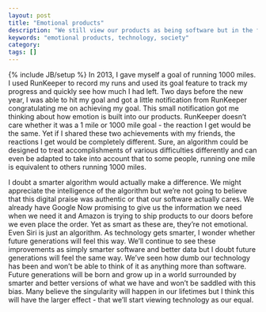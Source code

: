 ```yaml
---
layout: post
title: "Emotional products"
description: "We still view our products as being software but in the future we'll start seeing our products and technology as our equals"
keywords: "emotional products, technology, society"
category: 
tags: []
---
```

{% include JB/setup %}
In 2013, I gave myself a goal of running 1000 miles. I used RunKeeper to record my runs and used its goal feature to track my progress and quickly see how much I had left. Two days before the new year, I was able to hit my goal and got a little notification from RunKeeper congratulating me on achieving my goal. This small notification got me thinking about how emotion is built into our products. RunKeeper doesn’t care whether it was a 1 mile or 1000 mile goal - the reaction I get would be the same. Yet if I shared these two achievements with my friends, the reactions I get would be completely different. Sure, an algorithm could be designed to treat accomplishments of various difficulties differently and can even be adapted to take into account that to some people, running one mile is equivalent to others running 1000 miles.

I doubt a smarter algorithm would actually make a difference. We might appreciate the intelligence of the algorithm but we’re not going to believe that this digital praise was authentic or that our software actually cares. We already have Google Now promising to give us the information we need when we need it and Amazon is trying to ship products to our doors before we even place the order. Yet as smart as these are, they’re not emotional. Even Siri is just an algorithm. As technology gets smarter, I wonder whether future generations will feel this way. We’ll continue to see these improvements as simply smarter software and better data but I doubt future generations will feel the same way. We’ve seen how dumb our technology has been and won’t be able to think of it as anything more than software. Future generations will be born and grow up in a world surrounded by smarter and better versions of what we have and won’t be saddled with this bias. Many believe the singularity will happen in our lifetimes but I think this will have the larger effect - that we’ll start viewing technology as our equal.
